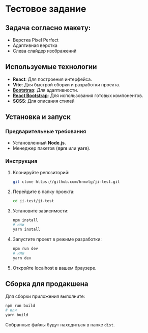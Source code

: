 # Тестовое задание

## Задача согласно макету:

- Верстка Pixel Perfect 
- Адаптивная верстка 
- Слева слайдер изображений

## Используемые технологии

- **React**: Для построения интерфейса.
- **Vite**: Для быстрой сборки и разработки проекта.
- [**Bootstrap**](https://getbootstrap.com/): Для адаптивности.
- [**React Bootstrap**](https://react-bootstrap.netlify.app/): Для использования готовых компонентов.
- **SCSS**: Для описания стилей

## Установка и запуск

### Предварительные требования

- Установленный **Node.js**.
- Менеджер пакетов (**npm** или **yarn**).

### Инструкция

1. Клонируйте репозиторий:
   ```bash
   git clone https://github.com/hrmvlg/ji-test.git
   ```
2. Перейдите в папку проекта:
   ```bash
   cd ji-test/ji-test
   ```
3. Установите зависимости:
   ```bash
   npm install
   # или
   yarn install
   ```

4. Запустите проект в режиме разработки:
   ```bash
   npm run dev
   # или
   yarn dev
   ```

5. Откройте localhost в вашем браузере.

## Сборка для продакшена

Для сборки приложения выполните:
```bash
npm run build
# или
yarn build
```

Собранные файлы будут находиться в папке `dist`.

